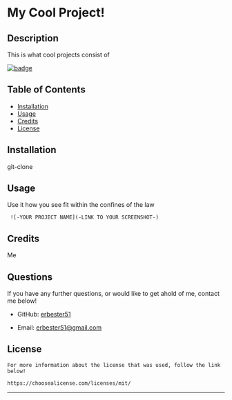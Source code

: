 # My Cool Project!

  ## Description
  
  This is what cool projects consist of
  
  [![badge](https://img.shields.io/badge/License-mit-red)](https://choosealicense.com/licenses/mit/)

  ## Table of Contents 
  
  - [Installation](#installation)
  - [Usage](#usage)
  - [Credits](#credits)
  - [License](#license)
  
  ## Installation
  
  git-clone
  
  ## Usage
  
  Use it how you see fit within the confines of the law
  
     ![-YOUR PROJECT NAME](-LINK TO YOUR SCREENSHOT-)
  
  ## Credits
  
  Me
  
  ## Questions
  
  If you have any further questions, or would like to get ahold of me, contact me below!
  
  * GitHub: [erbester51](https://github.com/erbester51)
  
  * Email: erbester51@gmail.com
  
  ## License
  
    For more information about the license that was used, follow the link below!

    https://choosealicense.com/licenses/mit/
  ---
  